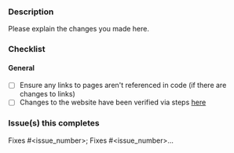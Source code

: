 ### Description

Please explain the changes you made here.

### Checklist

#### General

- [ ] Ensure any links to pages aren't referenced in code (if there are changes to links)
- [ ] Changes to the website have been verified via steps [here](https://github.com/civiform/docs/blob/pull-request-template/website/README.md#1-run-the-website-locally)

### Issue(s) this completes

Fixes #<issue_number>; Fixes #<issue_number>...
